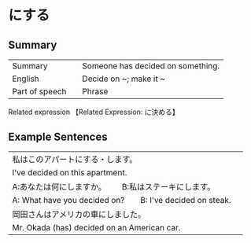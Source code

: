 # にする

## Summary

<table><tr>   <td>Summary<td>   <td>Someone has decided on something.</td><tr><tr>   <td>English<td>   <td>Decide on ~; make it ~</td><tr><tr>   <td>Part of speech<td>   <td>Phrase</td><tr></table><tr>   <td>Related expression<td>   <td>【Related Expression: に決める】</td><tr></table></table>

## Example Sentences

<table><tr><td>私はこのアパートにする・します。<td><tr><tr><td>I've decided on this apartment.<td><tr><tr><td>A:あなたは何にしますか。  B:私はステーキにします。<td><tr><tr><td>A: What have you decided on?&emsp;&emsp;B: I've decided on steak.<td><tr><tr><td>岡田さんはアメリカの車にしました。<td><tr><tr><td>Mr. Okada (has) decided on an American car.<td><tr></table>

